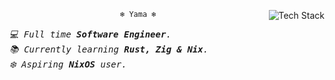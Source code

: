 <div align="center">
  <img align="right" src="https://github-readme-tech-stack.vercel.app/api/cards?title=Yama's+Tech+Stack&align=center&titleAlign=center&lineCount=2&theme=GitHub-Dark&line1=zig%2CZig%2CF7A41D%3Brust%2CRust%2CF74C00%3BQMK%2CQMK%2CFFFFFF%3Blua%2CLua%2C2C2D72%3Bnixos%2CNix%2C5277C3&line2=neovim%2CNeoVim%2C57A143%3Bfedora%2CFedora%2C51A2DA%3Bgnubash%2CShell%2C4EAA25%3B" alt="Tech Stack" />

```ocaml
❄️ Yama ❄️
```
<div align="left">
  <samp><i>💻 Full time <b>Software Engineer</b>.</i></samp><br/>
  <samp><i>📚 Currently learning <b>Rust, Zig & Nix</b>.</i></samp><br/>
  <samp><i>❄️ Aspiring <b>NixOS</b> user.</i></samp>
</div>
</div>
